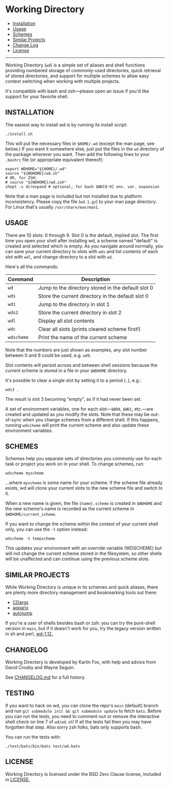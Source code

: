 # Working Directory

* [Installation](#installation)
* [Usage](#usage)
* [Schemes](#schemes)
* [Similar Projects](#similar-projects)
* [Change Log](#changelog)
* [License](#license)

---

Working Directory (`wd`) is a simple set of aliases and shell functions
providing numbered storage of commonly-used directories, quick retrieval of
stored directories, and support for multiple schemes to allow easy context
switching when working with multiple projects.

It's compatible with bash and zsh—please open an issue if you'd like support for
your favorite shell.

## INSTALLATION

The easiest way to install wd is by running its install script:

    ./install.sh

This will put the necessary files in `$HOME/.wd` (except the man page, see
below.) If you want it somewhere else, just put the files in the `wd` directory
of the package wherever you want. Then add the following lines to your `.bashrc`
file (or appropriate equivalent thereof):

    export WDHOME="${HOME}/.wd"
    source "${WDHOME}/wd.sh"
    # OR, for ZSH:
    # source "${WDHOME}/wd.zsh"
    shopt -s direxpand # optional, for bash $WD[0-9] env. var. expansion

Note that a man page is included but not installed due to platform
inconsistency. Please copy the file (`wd.1.gz`) to your man page directory. For
Linux that's usually `/usr/share/man/man1`.

## USAGE

There are 10 slots: 0 through 9. Slot 0 is the default, implied slot. The first
time you open your shell after installing wd, a scheme named "default" is
created and selected which is empty. As you navigate around normally, you can
save your current directory to slots with `wds` and list contents of each slot
with `wdl`, and change directory to a slot with `wd`.

Here's all the commands:

|Command |Description
|------- |-----------
| `wd`   |Jump to the directory stored in the default slot 0
| `wds`  |Store the current directory in the default slot 0
| `wd1`  |Jump to the directory in slot 1
| `wds2` |Store the current directory in slot 2
| `wdl`  |Display all slot contents
| `wdc`  |Clear all slots (prints cleared scheme first!)
| `wdscheme` |Print the name of the current scheme

Note that the numbers are just shown as examples, any slot number between 0 and
9 could be used, e.g. `wd9`.

Slot contents will persist across and between shell sessions because the current
scheme is stored in a file in your `$WDHOME` directory.

It's possible to clear a single slot by setting it to a period (`.`), e.g.:

    wds3 .

The result is slot 3 becoming "empty", as if it had never been set.

A set of environment variables, one for each slot—`$WD0`, `$WD1`,
etc.—are created and updated as you modify the slots. Note that these
may be out-of-sync when you change schemes from a different shell. If this
happens, running `wdscheme` will print the current scheme and also update
these environment variables.

## SCHEMES

Schemes help you separate sets of directories you commonly use for each task or
project you work on in your shell. To change schemes, run:

    wdscheme myscheme

...where `myscheme` is some name for your scheme. If the scheme file already
exists, wd will clone your current slots to the new scheme file and switch to
it.

When a new name is given, the file `{name}.scheme` is created in `$WDHOME` and
the new scheme's name is recorded as the current scheme in
`$WDHOME/current_scheme`.

If you want to change the scheme within the context of your current shell only,
you can use the `-t` option instead:

    wdscheme -t tempscheme

This updates your environment with an override variable (WDSCHEME) but will not
change the current scheme stored in the filesystem, so other shells will be
unaffected and can continue using the previous scheme slots.

## SIMILAR PROJECTS

While Working Directory is unique in its schemes and quick aliases, there are
plenty more directory management and bookmarking tools out there:

* [CDargs](http://www.skamphausen.de/cgi-bin/ska/CDargs)
* [apparix](https://github.com/micans/apparix)
* [autojump](https://github.com/wting/autojump#name)

If you're a user of shells besides bash or zsh: you can try the pure-shell
version in `main`, but if it doesn't work for you, try the legacy version written
in sh and perl,
[wd-1.12.](https://github.com/karlin/working-directory/tree/master)

## CHANGELOG

Working Directory is developed by Karlin Fox, with help and advice from David Crosby and Wayne Seguin.

See [CHANGELOG.md](CHANGELOG.md) for a full history.

## TESTING

If you want to hack on wd, you can clone the repo's `main` (default) branch and
run `git submodule init && git submodule update` to fetch `bats`. Before you can
run the tests, you need to comment-out or remove the interactive shell check on
line 7 of `wd/wd.sh`! If all the tests fail then you may have forgotten that
step. Also sorry zsh folks, bats only supports bash.

You can run the tests with:

    ./test/bats/bin/bats test/wd.bats

## LICENSE

Working Directory is licensed under the BSD Zero Clause license, included in
[LICENSE.](LICENSE)